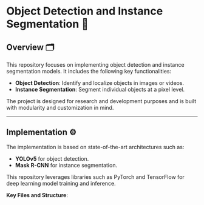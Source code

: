 # Object Detection and Instance Segmentation 🚀

## Overview 🗂

This repository focuses on implementing object detection and instance segmentation models. It includes the following key functionalities:
- **Object Detection**: Identify and localize objects in images or videos.
- **Instance Segmentation**: Segment individual objects at a pixel level.

The project is designed for research and development purposes and is built with modularity and customization in mind.

---

## Implementation ⚙️

The implementation is based on state-of-the-art architectures such as:
- **YOLOv5** for object detection.
- **Mask R-CNN** for instance segmentation.

This repository leverages libraries such as PyTorch and TensorFlow for deep learning model training and inference.

**Key Files and Structure**:

